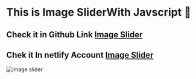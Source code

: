 <h1>This is Image SliderWith Javscript 🥰</h1>

<h2> Check it in Github Link <a href="https://maryama-mohamed.github.io/Image-Slider/">Image Slider</a></h2>

<h2> Chek it In netlify Account <a href="">Image Slider </a> </h2>

![image slider](https://github.com/user-attachments/assets/65f3ddb2-5613-4bf7-b77d-6f316a03a30f)

